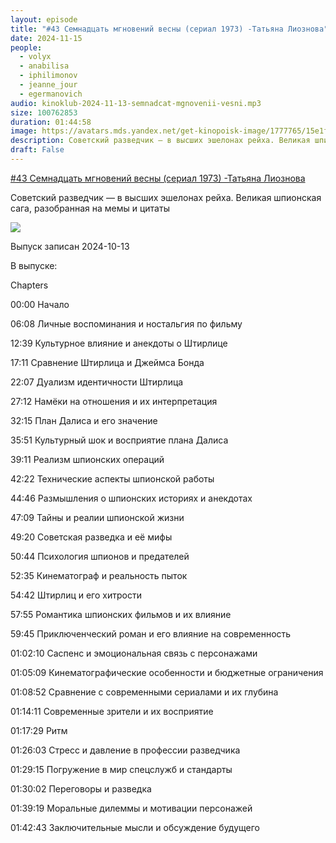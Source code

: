 ```yaml
---
layout: episode
title: "#43 Семнадцать мгновений весны (сериал 1973) -Татьяна Лиознова"
date: 2024-11-15
people:
  - volyx
  - anabilisa
  - iphilimonov
  - jeanne_jour
  - egermanovich
audio: kinoklub-2024-11-13-semnadcat-mgnovenii-vesni.mp3
size: 100762853
duration: 01:44:58
image: https://avatars.mds.yandex.net/get-kinopoisk-image/1777765/15e1f559-4312-4669-93b9-dcfa6343f142/600x
description: Советский разведчик — в высших эшелонах рейха. Великая шпионская сага, разобранная на мемы и цитаты
draft: False
---
```


[#43 Семнадцать мгновений весны (сериал 1973) -Татьяна Лиознова](https://www.kinopoisk.ru/series/89540/)

Советский разведчик — в высших эшелонах рейха. Великая шпионская сага, разобранная на мемы и цитаты

![]( https://avatars.mds.yandex.net/get-kinopoisk-image/1777765/15e1f559-4312-4669-93b9-dcfa6343f142/600x)

Выпуск записан 2024-10-13

В выпуске:

Chapters

00:00 Начало

06:08 Личные воспоминания и ностальгия по фильму

12:39 Культурное влияние и анекдоты о Штирлице

17:11 Сравнение Штирлица и Джеймса Бонда

22:07 Дуализм идентичности Штирлица

27:12 Намёки на отношения и их интерпретация

32:15 План Далиса и его значение

35:51 Культурный шок и восприятие плана Далиса

39:11 Реализм шпионских операций

42:22 Технические аспекты шпионской работы

44:46 Размышления о шпионских историях и анекдотах

47:09 Тайны и реалии шпионской жизни

49:20 Советская разведка и её мифы

50:44 Психология шпионов и предателей

52:35 Кинематограф и реальность пыток

54:42 Штирлиц и его хитрости

57:55 Романтика шпионских фильмов и их влияние

59:45 Приключенческий роман и его влияние на современность

01:02:10 Саспенс и эмоциональная связь с персонажами

01:05:09 Кинематографические особенности и бюджетные ограничения

01:08:52 Сравнение с современными сериалами и их глубина

01:14:11 Современные зрители и их восприятие

01:17:29 Ритм

01:26:03 Стресс и давление в профессии разведчика

01:29:15 Погружение в мир спецслужб и стандарты

01:30:02 Переговоры и разведка

01:39:19 Моральные дилеммы и мотивации персонажей

01:42:43 Заключительные мысли и обсуждение будущего
